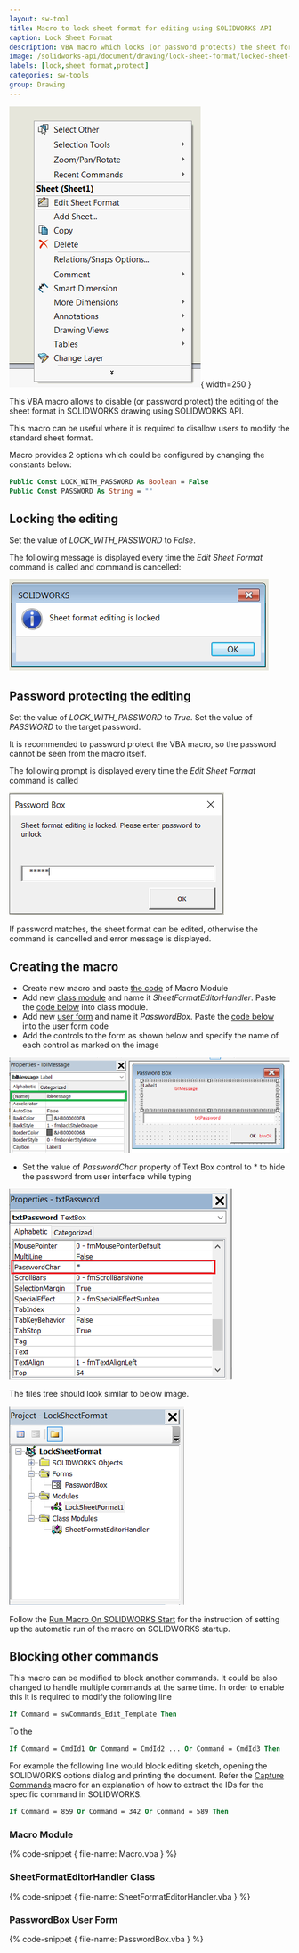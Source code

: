 ```yaml
---
layout: sw-tool
title: Macro to lock sheet format for editing using SOLIDWORKS API
caption: Lock Sheet Format
description: VBA macro which locks (or password protects) the sheet format editing using SOLIDWORKS API
image: /solidworks-api/document/drawing/lock-sheet-format/locked-sheet-format.png
labels: [lock,sheet format,protect]
categories: sw-tools
group: Drawing
---
```

![Edit sheet format context menu command](edit-sheet-format-command.png){ width=250 }

This VBA macro allows to disable (or password protect) the editing of the sheet format in SOLIDWORKS drawing using SOLIDWORKS API.

This macro can be useful where it is required to disallow users to modify the standard sheet format.

Macro provides 2 options which could be configured by changing the constants below:

~~~ vb
Public Const LOCK_WITH_PASSWORD As Boolean = False
Public Const PASSWORD As String = ""
~~~

## Locking the editing

Set the value of *LOCK_WITH_PASSWORD* to *False*. 

The following message is displayed every time the *Edit Sheet Format* command is called and command is cancelled:

![Message indicating that the sheet is locked for editing](locked-message.png)

## Password protecting the editing

Set the value of *LOCK_WITH_PASSWORD* to *True*. Set the value of *PASSWORD* to the target password.

It is recommended to password protect the VBA macro, so the password cannot be seen from the macro itself.

The following prompt is displayed every time the *Edit Sheet Format* command is called

![Prompt to enter password to unlock spreadsheet](password-prompt.png)

If password matches, the sheet format can be edited, otherwise the command is cancelled and error message is displayed.

## Creating the macro

* Create new macro and paste [the code](#macro-module) of Macro Module
* Add new [class module](/visual-basic/classes/) and name it *SheetFormatEditorHandler*. Paste the [code below](#sheetformateditorhandler-class) into class module.
* Add new [user form](/visual-basic/user-forms/) and name it *PasswordBox*. Paste the [code below](#passwordbox-user-form) into the user form code
* Add the controls to the form as shown below and specify the name of each control as marked on the image

![Controls in password box user form](password-box-controls.png)

* Set the value of *PasswordChar* property of Text Box control to \* to hide the password from user interface while typing

![Password char in text box control](text-box-password-char.png)

The files tree should look similar to below image.

![Macro files tree](macro-files-tree.png)

Follow the [Run Macro On SOLIDWORKS Start](/solidworks-api/getting-started/macros/run-macro-on-solidworks-start/) for the instruction of setting up the automatic run of the macro on SOLIDWORKS startup.

## Blocking other commands

This macro can be modified to block another commands. It could be also changed to handle multiple commands at the same time. In order to enable this it is required to modify the following line

~~~ vb
If Command = swCommands_Edit_Template Then
~~~

To the

~~~ vb
If Command = CmdId1 Or Command = CmdId2 ... Or Command = CmdId3 Then
~~~

For example the following line would block editing sketch, opening the SOLIDWORKS options dialog and printing the document. Refer the [Capture Commands](/solidworks-api/application/frame/capture-commands/) macro for an explanation of how to extract the IDs for the specific command in SOLIDWORKS.

~~~ vb
If Command = 859 Or Command = 342 Or Command = 589 Then
~~~

### Macro Module

{% code-snippet { file-name: Macro.vba } %}

### SheetFormatEditorHandler Class

{% code-snippet { file-name: SheetFormatEditorHandler.vba } %}

### PasswordBox User Form

{% code-snippet { file-name: PasswordBox.vba } %}
